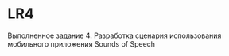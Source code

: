 # LR4

Выполненное задание 4. Разработка сценария использования мобильного приложения Sounds of Speech

